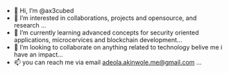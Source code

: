 - 👋 Hi, I’m @ax3cubed
- 👀 I’m interested in collaborations, projects and opensource, and research ...
- 🌱 I’m currently learning advanced concepts for security oriented applications, microcervices and blockchain development...
- 💞️ I’m looking to collaborate on anything related to technology belive me i have an impact...
- 📫 you can reach me via email adeola.akinwole.me@gmail.com ...

<!---
ax3cubed/ax3cubed is a ✨ special ✨ repository because its `README.md` (this file) appears on your GitHub profile.
You can click the Preview link to take a look at your changes.
--->
